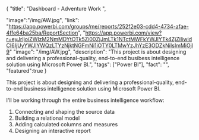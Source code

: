 {
  "title": "Dashboard - Adventure Work ",
  
  "image":"/img/AW.jpg",
  "link": "https://app.powerbi.com/groups/me/reports/252f2e03-cdd4-4734-afae-4ffe64ba25ba/ReportSection", "https://app.powerbi.com/view?r=eyJrIjoiZWIzM2NmMDYtOTk5Zi00ZjJmLTk1NTctMWFkYWJlYTk4ZjZiIiwidCI6IjUyYWJlYWQzLTYzNjktNGFmNi1iOTY0LTMwYzJhYzE3ODZkNiIsImMiOjl9"
  "image": "/img/AW.jpg",
  "description": "This project is about designing and delivering a professional-quality, end-to-end busibess intelligence solution using Microsoft Power BI.",
  "tags": ["Power BI"],
  "fact": "",
  "featured":true 
}

This project is about designing and delivering a professional-quality, end-to-end business intelligence solution using Microsoft Power BI.


I'll be working through the entire business intelligence workflow:

1. Connecting and shaping the source data
2. Building a relational model
3. Adding calculated columns and measures
4. Designing an interactive report

